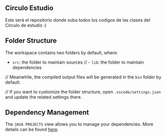 ## Circulo Estudio

Este será el repositorio donde suba todos los codigos de las clases del Circulo de estudio :)

## Folder Structure

The workspace contains two folders by default, where:

- `src`: the folder to maintain sources
// - `lib`: the folder to maintain dependencies

// Meanwhile, the compiled output files will be generated in the `bin` folder by default.

// If you want to customize the folder structure, open `.vscode/settings.json` and update the related settings there.

## Dependency Management

The `JAVA PROJECTS` view allows you to manage your dependencies. More details can be found [here](https://github.com/microsoft/vscode-java-dependency#manage-dependencies).